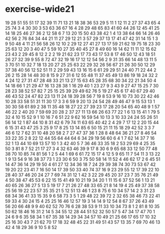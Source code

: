 # exercise-wide21
19
28
51
55
51
17
32
39
11
71
13
21
18
38
36
53
29
5
11
1
12
11
2
27
37
43
65
4
25
74
3
4
30
30
3
53
63
36
67
16
4
28
29
48
65
83
41
60
44
26
12
45
41
25
14
18
25
46
27
36
2
12
58
6
7
13
20
15
50
43
38
42
1
4
13
38
64
66
14
26
46
42
56
2
76
84
34
44
21
11
27
29
12
21
3
57
29
37
13
17
41
47
42
31
14
15
1
3
9
50
48
4
11
21
56
58
26
12
10
2
29
12
27
41
27
13
17
59
21
62
19
75
18
23
30
25
63
12
20
3
40
47
5
59
10
27
35
40
45
27
8
49
60
16
14
62
11
11
12
15
62
23
43
2
29
45
8
12
2
2
2
19
21
62
23
17
73
43
17
53
8
17
46
50
12
43
18
51
26
27
32
39
9
55
8
72
47
32
19
16
17
12
12
54
56
2
9
31
35
66
14
48
13
11
5
3
70
51
10
32
7
18
13
20
27
25
25
63
22
29
32
26
56
67
21
26
30
50
12
29
37
38
40
56
12
52
51
11
2
29
59
43
13
16
15
6
61
29
29
51
24
40
71
22
44
2
26
2
15
28
14
48
30
8
15
9
27
31
6
12
55
48
11
37
45
49
13
86
19
18
24
32
2
4
24
12
27
31
47
28
48
33
21
13
27
15
63
45
28
35
68
30
34
22
21
34
50
4
14
18
66
1
21
29
47
16
13
28
38
1
16
29
40
1
23
27
9
3
43
9
27
47
15
25
7
30
28
23
38
52
57
82
7
25
15
25
39
29
49
62
76
5
19
27
45
6
17
40
67
29
40
46
43
52
24
47
82
23
13
11
24
18
39
28
56
7
19
8
53
9
16
10
73
30
22
42
46
10
28
33
58
51
31
11
30
17
3
3
6
59
9
20
13
24
54
28
49
46
47
9
15
53
13
1
30
30
58
61
89
2
38
11
35
48
18
27
22
27
39
23
17
28
20
54
65
40
48
9
1
57
46
22
2
40
20
7
59
69
20
28
2
37
27
11
13
66
26
63
77
22
1
6
13
15
41
1
79
5
32
4
10
15
52
9
1
10
16
7
6
51
22
9
62
16
59
54
10
13
3
10
33
24
24
55
26
51
56
14
12
1
87
44
10
8
31
42
6
79
74
11
63
65
40
42
2
4
29
7
17
12
2
20
15
44
6
15
31
43
47
25
3
25
9
17
8
25
13
14
85
6
50
15
21
11
15
18
29
42
52
3
3
7
46
6
12
7
62
31
10
48
20
58
2
7
27
47
37
36
1
28
8
48
64
36
21
27
8
46
54
33
22
35
2
8
22
12
44
55
64
44
64
6
34
29
19
56
60
6
4
1
7
62
14
37
7
16
32
1
13
44
10
69
13
57
10
1
3
42
40
5
7
36
46
33
35
18
2
53
29
69
4
25
35
50
3
81
8
7
52
21
17
27
3
4
32
63
46
39
9
17
8
30
6
9
65
68
33
12
50
77
48
38
70
10
85
74
81
56
1
2
5
44
1
69
6
61
72
15
17
4
12
5
9
65
11
7
54
11
3
13
22
1
9
13
54
9
16
38
37
73
1
23
30
6
50
3
75
50
58
14
11
52
4
46
62
17
2
6
45
51
14
47
36
14
29
19
50
4
61
27
12
34
36
18
7
24
29
39
38
74
30
73
53
67
42
19
20
22
23
41
7
16
50
14
17
39
50
33
40
74
37
16
9
23
29
55
12
17
39
22
10
28
40
37
46
20
24
27
7
69
74
31
12
1
42
3
22
29
45
20
37
23
7
35
76
21
49
4
50
38
47
45
53
6
22
15
15
41
49
10
21
19
34
20
1
11
15
6
37
52
56
1
13
21
40
65
26
36
27
5
13
5
19
17
7
21
26
27
48
33
65
21
8
14
19
4
25
49
37
38
58
25
56
19
22
23
57
35
35
21
5
12
51
13
46
1
23
8
75
6
10
34
57
14
2
3
31
23
68
34
36
41
33
15
35
9
6
58
73
3
5
1
29
48
22
39
72
2
32
65
38
46
73
22
41
59
33
4
30
24
15
4
25
25
16
46
12
57
19
3
14
14
9
12
54
8
67
37
26
43
49
56
20
66
48
9
9
40
62
52
70
76
6
28
38
53
9
11
33
10
34
73
8
1
2
81
8
10
35
50
62
18
46
16
31
2
14
5
34
55
12
28
44
51
52
32
50
57
5
47
34
17
47
70
1
24
6
9
6
35
58
34
1
67
35
38
14
29
34
34
57
10
49
21
25
66
17
65
17
10
32
25
16
30
43
7
21
62
70
17
18
32
48
45
22
31
49
51
43
57
13
35
7
69
70
46
13
42
4
18
29
36
9
10
5
8
52
